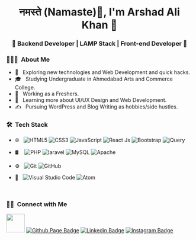 <h1 align="center"><b> नमस्ते (Namaste)🙏</b>, I'm Arshad Ali Khan 👋 </h1>
<h3 align="center">🚀 Backend Developer | LAMP Stack | Front-end Developer  🚀</h3>
<div>

<h3> 👨🏻‍💻 &nbsp;About Me </h3>

- 🤔 &nbsp; Exploring new technologies and Web Development and quick hacks.
- 🎓 &nbsp; Studying Undergraduate in Ahmedabad Arts and Commerce College.
- 💼 &nbsp; Working as a Freshers.
- 🌱 &nbsp; Learning more about UI/UX Design and Web Development.
- ✍️ &nbsp; Pursuing WordPress and Blog Writing as hobbies/side hustles.

<h3> 🛠 &nbsp;Tech Stack</h3>

- 🌐 &nbsp;
  ![HTML5](https://img.shields.io/badge/-HTML5-E34F26?style=flat-square&logo=html5&logoColor=white)
  ![CSS3](https://img.shields.io/badge/-CSS3-1572B6?style=flat-square&logo=css3)
  ![JavaScript](https://img.shields.io/badge/-JavaScript-black?style=flat-square&logo=javascript)
  ![React Js](https://img.shields.io/badge/-react-black?style=flat-square&logo=react)
  ![Bootstrap](https://img.shields.io/badge/-Bootstrap-563D7C?style=flat-square&logo=bootstrap)
  ![jQuery](https://img.shields.io/badge/-jQuery-0769AD?style=flat-square&logo=jQuery&logoColor=white)
  
  
- 🛢 &nbsp;&nbsp;
  ![PHP](https://img.shields.io/badge/-PHP-333333?style=flat&logo=php)
  ![laravel](https://img.shields.io/badge/-laravel-333333?style=flat&logo=laravel)
  ![MySQL](https://img.shields.io/badge/-MySQL-333333?style=flat&logo=mysql)
  ![Apache](https://img.shields.io/badge/-Apache-333333?style=flat&logo=apache)
  
 
- ⚙️ &nbsp;
  ![Git](https://img.shields.io/badge/-Git-F05032?style=flat-square&logo=git&logoColor=white)
  ![GitHub](https://img.shields.io/badge/-GitHub-181717?style=flat-square&logo=github)
- 🔧 &nbsp;
  ![Visual Studio Code](https://img.shields.io/badge/-VSCode-007ACC?style=flat-square&logo=visual-studio-code&logoColor=white)
  ![Atom](https://img.shields.io/badge/-Atom-333333?style=flat&logo=atom)
  
  <br/>

<h3> 🤝🏻 &nbsp;Connect with Me </h3>

<img src="https://media.giphy.com/media/VgCDAzcKvsR6OM0uWg/giphy.gif" width="50"> [![Github Page Badge](https://img.shields.io/badge/-Github_Page-000?style=flat-square&logo=Github&logoColor=white&link=https://github.com/ARSHADKHAN615)](https://github.com/ARSHADKHAN615)
[![Linkedin Badge](https://img.shields.io/badge/-LinkedIn-blue?style=flat-square&logo=Linkedin&logoColor=white&link=https://www.linkedin.com/in/arshad-ali-380563200/)](https://www.linkedin.com/in/arshad-ali-380563200/)
[![Instagram Badge](https://img.shields.io/badge/-Instagram-c039a6?style=flat-square&labelColor=c039a6&logo=instagram&logoColor=white&link=https://www.instagram.com/ak_615_aa/)](https://www.instagram.com/ak_615_aa/)
